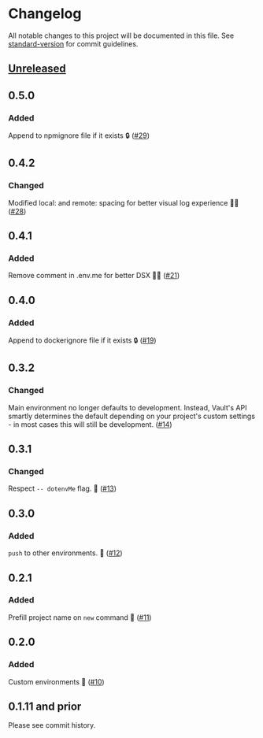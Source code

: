 # Changelog

All notable changes to this project will be documented in this file. See [standard-version](https://github.com/conventional-changelog/standard-version) for commit guidelines.

## [Unreleased](https://github.com/dotenv-org/dotenv-vault/compare/v0.5.0...master)

## 0.5.0

### Added

Append to npmignore file if it exists 🔒 ([#29](https://github.com/dotenv-org/dotenv-vault/pull/29))

## 0.4.2

### Changed

Modified local: and remote: spacing for better visual log experience 🧑‍💻 ([#28](https://github.com/dotenv-org/dotenv-vault/pull/28))

## 0.4.1

### Added

Remove comment in .env.me for better DSX 🧑‍💻 ([#21](https://github.com/dotenv-org/dotenv-vault/pull/21))

## 0.4.0

### Added

Append to dockerignore file if it exists 🔒 ([#19](https://github.com/dotenv-org/dotenv-vault/pull/19))

## 0.3.2

### Changed

Main environment no longer defaults to development. Instead, Vault's API smartly determines the default depending on your project's custom settings - in most cases this will still be development. ([#14](https://github.com/dotenv-org/dotenv-vault/pull/14))

## 0.3.1

### Changed

Respect `-- dotenvMe` flag. 🐞 ([#13](https://github.com/dotenv-org/dotenv-vault/pull/13))

## 0.3.0

### Added

`push` to other environments. 🎉 ([#12](https://github.com/dotenv-org/dotenv-vault/pull/12))

## 0.2.1

### Added

Prefill project name on `new` command 🎉 ([#11](https://github.com/dotenv-org/dotenv-vault/pull/11))

## 0.2.0

### Added

Custom environments 🎉 ([#10](https://github.com/dotenv-org/dotenv-vault/pull/10))

## 0.1.11 and prior

Please see commit history.

